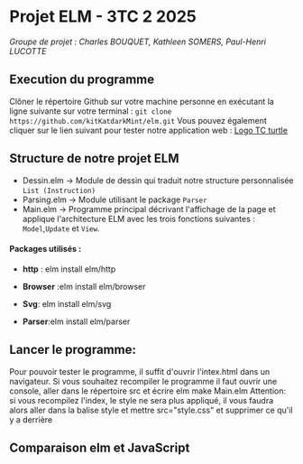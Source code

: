 # Projet ELM - 3TC 2 2025

_Groupe de projet : Charles BOUQUET, Kathleen SOMERS, Paul-Henri LUCOTTE_

## Execution du programme
Clôner le répertoire Github sur votre machine personne en exécutant la ligne suivante sur votre terminal : `git clone https://github.com/kitKatdarkMint/elm.git`
Vous pouvez également cliquer sur le lien suivant pour tester notre application web : [Logo TC turtle](https://github.com/kitKatdarkMint/elm/blob/main/index.html)
## Structure de notre projet ELM
* Dessin.elm -> Module de dessin qui traduit notre structure personnalisée `List (Instruction)`
* Parsing.elm -> Module utilisant le package `Parser`
* Main.elm -> Programme principal décrivant l'affichage de la page et applique l'architecture ELM avec les trois fonctions suivantes : `Model`,`Update` et `View`.

#### Packages utilisés :
* **http** : elm install elm/http

* **Browser** :elm install elm/browser

* **Svg**: elm install elm/svg

* **Parser**:elm install elm/parser
  
## Lancer le programme:
Pour pouvoir tester le programme, il suffit d'ouvrir l'intex.html dans un navigateur.
Si vous souhaitez recompiler le programme il faut ouvrir une console, aller dans le répertoire src et écrire elm make Main.elm
Attention: si vous recompilez l'index, le style ne sera plus appliqué, il vous faudra alors aller dans la balise style et mettre src="style.css" et supprimer ce qu'il y a derrière

## Comparaison elm et JavaScript
